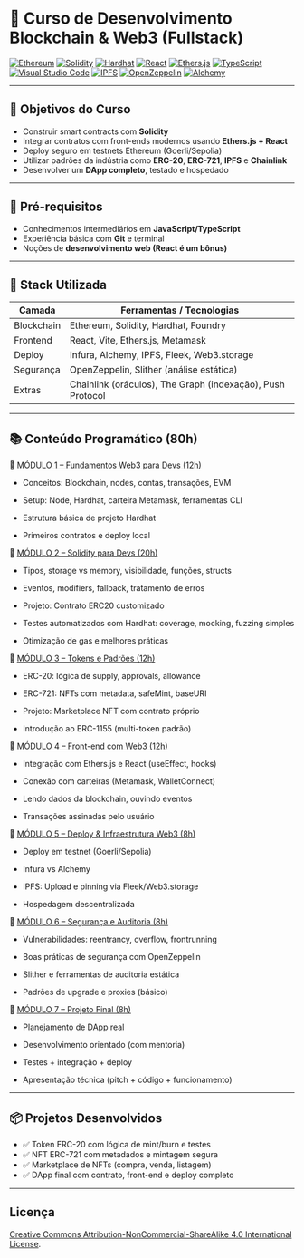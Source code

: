 # 🔗 Curso de Desenvolvimento Blockchain & Web3 (Fullstack)

[![Ethereum](https://img.shields.io/badge/Ethereum-3C3C3D?style=plastic&logo=ethereum&logoColor=white)](https://ethereum.org) [![Solidity](https://img.shields.io/badge/Solidity-363636?style=plastic&logo=solidity&logoColor=white)](https://soliditylang.org) [![Hardhat](https://img.shields.io/badge/Hardhat-f5de19?style=plastic&logo=nodedotjs&logoColor=black)](https://hardhat.org) [![React](https://img.shields.io/badge/React-20232A?style=plastic&logo=react&logoColor=61DAFB)](https://reactjs.org) [![Ethers.js](https://img.shields.io/badge/Ethers.js-purple?style=plastic)](https://docs.ethers.org) [![TypeScript](https://img.shields.io/badge/TypeScript-3178C6?style=plastic&logo=typescript&logoColor=white)](https://www.typescriptlang.org)
[![Visual Studio Code](https://img.shields.io/badge/VS%20Code-007ACC?style=plastic&logo=visual-studio-code&logoColor=white)](https://code.visualstudio.com) [![IPFS](https://img.shields.io/badge/IPFS-65C2CB?style=plastic&logo=ipfs&logoColor=white)](https://ipfs.tech) [![OpenZeppelin](https://img.shields.io/badge/OpenZeppelin-4E5EE4?style=plastic&logo=openzeppelin&logoColor=white)](https://docs.openzeppelin.com) [![Alchemy](https://img.shields.io/badge/Alchemy-000000?style=plastic&logo=alchemy&logoColor=blue)](https://www.alchemy.com)


---

## 📌 Objetivos do Curso

- Construir smart contracts com **Solidity**
- Integrar contratos com front-ends modernos usando **Ethers.js + React**
- Deploy seguro em testnets Ethereum (Goerli/Sepolia)
- Utilizar padrões da indústria como **ERC-20**, **ERC-721**, **IPFS** e **Chainlink**
- Desenvolver um **DApp completo**, testado e hospedado

---

## 🧠 Pré-requisitos

- Conhecimentos intermediários em **JavaScript/TypeScript**
- Experiência básica com **Git** e terminal
- Noções de **desenvolvimento web (React é um bônus)**

---

## 🧰 Stack Utilizada

| Camada       | Ferramentas / Tecnologias                                            |
|--------------|----------------------------------------------------------------------|
| Blockchain   | Ethereum, Solidity, Hardhat, Foundry                                 |
| Frontend     | React, Vite, Ethers.js, Metamask                                     |
| Deploy       | Infura, Alchemy, IPFS, Fleek, Web3.storage                           |
| Segurança    | OpenZeppelin, Slither (análise estática)                             |
| Extras       | Chainlink (oráculos), The Graph (indexação), Push Protocol           |

---

## 📚 Conteúdo Programático (80h)

🔹 [MÓDULO 1 – Fundamentos Web3 para Devs (12h)](../fundamentos/)
 - Conceitos: Blockchain, nodes, contas, transações, EVM

 - Setup: Node, Hardhat, carteira Metamask, ferramentas CLI

 - Estrutura básica de projeto Hardhat

 - Primeiros contratos e deploy local

🔹 [MÓDULO 2 – Solidity para Devs (20h)](../blockchain/solidity/)
 - Tipos, storage vs memory, visibilidade, funções, structs

 - Eventos, modifiers, fallback, tratamento de erros

 - Projeto: Contrato ERC20 customizado

 - Testes automatizados com Hardhat: coverage, mocking, fuzzing simples

 - Otimização de gas e melhores práticas

🔹 [MÓDULO 3 – Tokens e Padrões (12h)](../blockchain/tokens/)
 - ERC-20: lógica de supply, approvals, allowance

 - ERC-721: NFTs com metadata, safeMint, baseURI

 - Projeto: Marketplace NFT com contrato próprio

 - Introdução ao ERC-1155 (multi-token padrão)

🔹 [MÓDULO 4 – Front-end com Web3 (12h)](../blockchain/frontednweb3/)
 - Integração com Ethers.js e React (useEffect, hooks)

 - Conexão com carteiras (Metamask, WalletConnect)

 - Lendo dados da blockchain, ouvindo eventos

 - Transações assinadas pelo usuário

🔹 [MÓDULO 5 – Deploy & Infraestrutura Web3 (8h)](../blockchain/deploy/)
 - Deploy em testnet (Goerli/Sepolia)

 - Infura vs Alchemy

 - IPFS: Upload e pinning via Fleek/Web3.storage

 - Hospedagem descentralizada

🔹 [MÓDULO 6 – Segurança e Auditoria (8h)](../blockchain/security/)
 - Vulnerabilidades: reentrancy, overflow, frontrunning

 - Boas práticas de segurança com OpenZeppelin

 - Slither e ferramentas de auditoria estática

 - Padrões de upgrade e proxies (básico)

🔹 [MÓDULO 7 – Projeto Final (8h)](../blockchain/proejtofinal/)
 - Planejamento de DApp real

 - Desenvolvimento orientado (com mentoria)

 - Testes + integração + deploy

 - Apresentação técnica (pitch + código + funcionamento)

---

## 📦 Projetos Desenvolvidos

- ✅ Token ERC-20 com lógica de mint/burn e testes
- ✅ NFT ERC-721 com metadados e mintagem segura
- ✅ Marketplace de NFTs (compra, venda, listagem)
- ✅ DApp final com contrato, front-end e deploy completo

---

##  Licença

[Creative Commons Attribution-NonCommercial-ShareAlike 4.0 International License](LICENSE.md).